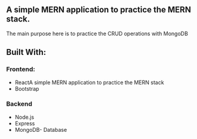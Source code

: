 
## A simple MERN application to practice the MERN stack.
The main purpose here is to practice the CRUD operations with MongoDB

## Built With:

### Frontend:
- ReactA simple MERN application to practice the MERN stack
- Bootstrap

### Backend
- Node.js
- Express
- MongoDB- Database
